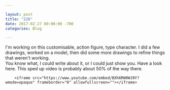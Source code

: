 ```yaml
---

layout: post  
title: "226"  
date: 2017-02-27 00:00:00 -700  
categories: Blog

---
```


I'm working on this customisable, action figure, type character. I did a few drawings, worked on a model, then did some more drawings to refine things that weren't working.   
You know what, I could write about it, or I could just show you. Have a look here. This sped up video is probably about 50% of the way there. 

```
    <iframe src="https://www.youtube.com/embed/BXh6RW0WJ0Y?wmode=opaque" frameborder="0" allowfullscreen=""></iframe>
```